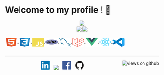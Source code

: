 <h1>Welcome to my profile ! 👋 </h1>
<div align="center">
      <img src="http://github-readme-streak-stats.herokuapp.com?user=Sekma&layout=compact&theme=algolia&background=0d1117&hide_border=true" />
</div>

<div align="center">
  <a href="https://github.com/Sekma/Sekma">
  <img height="180em" src="https://github-readme-stats.vercel.app/api?username=Sekma&show_icons=true&theme=tokyonight&include_all_commits=true&count_private=true"/>
  <img height="180em" src="https://github-readme-stats.vercel.app/api/top-langs/?username=Sekma&layout=compact&langs_count=7&theme=tokyonight"/>
</div>

<div style="display: inline_block"><br>
  <img align="center" alt="Rafa-HTML" height="30" width="40" src="https://raw.githubusercontent.com/devicons/devicon/master/icons/html5/html5-original.svg">
  <img align="center" alt="Rafa-CSS" height="30" width="40" src="https://raw.githubusercontent.com/devicons/devicon/master/icons/css3/css3-original.svg">
  <img align="center" alt="Rafa-Js" height="30" width="40" src="https://raw.githubusercontent.com/devicons/devicon/master/icons/javascript/javascript-plain.svg">
  <img align="center" alt="Rafa-php" height="30" width="40" src="https://raw.githubusercontent.com/devicons/devicon/master/icons/php/php-original.svg">
  <img align="center" alt="Rafa-mysql" height="30" width="40" src="https://raw.githubusercontent.com/devicons/devicon/master/icons/mysql/mysql-original.svg">
  <img align="center" alt="Rafa-laravel" height="30" width="40" src="https://raw.githubusercontent.com/devicons/devicon/master/icons/laravel/laravel-original.svg">
  <img align="center" alt="Rafa-vuejs" height="30" width="40" src="https://raw.githubusercontent.com/devicons/devicon/master/icons/vuejs/vuejs-original.svg">
  <img align="center" alt="Rafa-react" height="30" width="40" src="https://raw.githubusercontent.com/devicons/devicon/master/icons/react/react-original.svg">
  <img align="center" alt="Rafa-react" height="30" width="40" src="https://raw.githubusercontent.com/devicons/devicon/master/icons/vscode/vscode-original.svg">
</div><br><hr>
<div align = "center">
    <a href="https://www.linkedin.com/in/mohamed-hedi-sekma-b4baab26b" target="_blank"><img height="30" 
      src="https://raw.githubusercontent.com/devicons/devicon/master/icons/linkedin/linkedin-original.svg"></a>&nbsp;&nbsp;
    <a href="mailto:sekma.mohamed.hedi@gmail.com" target="_blank"><img height="30" 
      src="https://github.com/jzsfkzm/color-icons-for-gmail/blob/master/resources/Gmail-Icon.png"></a>&nbsp;&nbsp;
    <a href="https://www.facebook.com/sekma.med.hedi" target="_blank"><img height="30" 
      src="https://raw.githubusercontent.com/devicons/devicon/master/icons/facebook/facebook-original.svg"></a>&nbsp;&nbsp;
    <a href="https://github.com/Sekma" target="_blank"><img height="30" 
      src="https://raw.githubusercontent.com/devicons/devicon/master/icons/github/github-original.svg"/></a>&nbsp;&nbsp;
      <img align="right" src="https://komarev.com/ghpvc/?username=Sekma&label=Views&color=blue&style=flat-square" alt="views on github"/>
</div>
      


      
<!--
**Sekma/Sekma** is a ✨ _special_ ✨ repository because its `README.md` (this file) appears on your GitHub profile.

Here are some ideas to get you started:

- 🔭 I’m currently working on ...
- 🌱 I’m currently learning ...
- 👯 I’m looking to collaborate on ...
- 🤔 I’m looking for help with ...
- 💬 Ask me about ...
- 📫 How to reach me: ...
- 😄 Pronouns: ...
- ⚡ Fun fact: ...
-->
